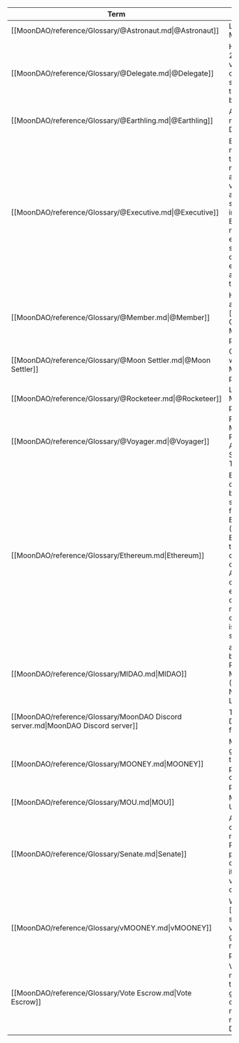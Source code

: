 | Term                                                                             | Definition                                                                                                                                                                                                                                                               | Related                                                                                                                        | AKA                       |
| -------------------------------------------------------------------------------- | ------------------------------------------------------------------------------------------------------------------------------------------------------------------------------------------------------------------------------------------------------------------------ | ------------------------------------------------------------------------------------------------------------------------------ | ------------------------- |
| [[MoonDAO/reference/Glossary/@Astronaut.md\|@Astronaut]]                         | Leader of MoonDAO.                                                                                                                                                                                                                                                       | [Roles](Roles.md)                                                                                                              | <ul></ul>                 |
| [[MoonDAO/reference/Glossary/@Delegate.md\|@Delegate]]                           | Holder of at least 250,000 vMOONEY, and can officially submit proposals to the Senate on behalf of anyone.                                                                                                                                                               | [Roles](Roles.md), [Governance Model](Governance%20Model.md)                                                                   | <ul></ul>                 |
| [[MoonDAO/reference/Glossary/@Earthling.md\|@Earthling]]                         | A verified member of our Discord.                                                                                                                                                                                                                                        | [Roles](Roles.md)                                                                                                              | <ul></ul>                 |
| [[MoonDAO/reference/Glossary/@Executive.md\|@Executive]]                         | Executive branch members serve the role of maintenance and and support of vital operations and handling of sensitive information. Executive members are employed and salaried at the discretion of elected astronauts to suit the DAO's needs.                           | [Roles](Roles.md)                                                                                                              | \-                        |
| [[MoonDAO/reference/Glossary/@Member.md\|@Member]]                               | Holder of any amount of [[vMOONEY]]. Can vote on MoonDAO proposals.                                                                                                                                                                                                      | [Roles](Roles.md), [Governance Model](Governance%20Model.md)                                                                   | <ul></ul>                 |
| [[MoonDAO/reference/Glossary/@Moon Settler.md\|@Moon Settler]]                   | Currently working within a MoonDAO project.                                                                                                                                                                                                                              | [Roles](Roles.md), [Projects](../../docs/Projects.md)                                                                          | <ul></ul>                 |
| [[MoonDAO/reference/Glossary/@Rocketeer.md\|@Rocketeer]]                         | Leader of a MoonDAO project.                                                                                                                                                                                                                                             | [Roles](Roles.md), [Projects](../../docs/Projects.md)                                                                          | <ul></ul>                 |
| [[MoonDAO/reference/Glossary/@Voyager.md\|@Voyager]]                             | Former Moonsettler, Rocketeer, Astronaut, Guild Steward, or Treasury Signer.                                                                                                                                                                                             | [Roles](Roles.md), [Projects](../../docs/Projects.md)                                                                          | \-                        |
| [[MoonDAO/reference/Glossary/Ethereum.md\|Ethereum]]                             | Ethereum is a decentralized blockchain with smart contract functionality. Ether (Abbreviation: ETH; sign: Ξ) is the native cryptocurrency of the platform. Among cryptocurrencies, ether is second only to bitcoin in market capitalization. It is open-source software. | [MOONEY](MOONEY.md)                                                                                                            | <ul><li>ETH</li></ul>     |
| [[MoonDAO/reference/Glossary/MIDAO.md\|MIDAO]]                                   | a legal entity based in the Republic of Marshall Islands (RMI) as a Nonprofit DAO LLC                                                                                                                                                                                    | [MoonDAO Legal Entity as a Marshall Island DAO LLC](MoonDAO%20Legal%20Entity%20as%20a%20Marshall%20Island%20DAO%20LLC.md)      | \-                        |
| [[MoonDAO/reference/Glossary/MoonDAO Discord server.md\|MoonDAO Discord server]] | The official Discord server for MoonDAO.                                                                                                                                                                                                                                 | [https://discord.gg/moondao](https://discord.gg/moondao)                                                                       | <ul></ul>                 |
| [[MoonDAO/reference/Glossary/MOONEY.md\|MOONEY]]                                 | MOONEY is a governance token for the purpose of claiming voting power.                                                                                                                                                                                                   | [Governance Model](Governance%20Model.md), [Governance Tokens](Governance%20Tokens.md), [vMOONEY](vMOONEY.md)                  | <ul><li>Mooney</li></ul>  |
| [[MoonDAO/reference/Glossary/MOU.md\|MOU]]                                       | Memorandum of Understanding                                                                                                                                                                                                                                              | [[MoonDAO/docs/Archive/B2B/Outbound SOP.md\|Outbound SOP]]                                                                     | <ul></ul>                 |
| [[MoonDAO/reference/Glossary/Senate.md\|Senate]]                                 | A group of contributors that review incoming Proposals and perform due-diligence before it goes up for vote for the rest of the DAO.                                                                                                                                     | [Governance Model](Governance%20Model.md), [@Astronaut](@Astronaut.md), [@Rocketeer](@Rocketeer.md), [@Delegate](@Delegate.md) | <ul></ul>                 |
| [[MoonDAO/reference/Glossary/vMOONEY.md\|vMOONEY]]                               | When [[MOONEY]] is staked, vMOONEY is granted to represent voting power.                                                                                                                                                                                                 | [Governance Tokens](Governance%20Tokens.md), [MOONEY](MOONEY.md)                                                               | <ul><li>vMooney</li></ul> |
| [[MoonDAO/reference/Glossary/Vote Escrow.md\|Vote Escrow]]                       | Vote escrow is a method to make the community governance and on-chain voting more secure and reliable among DAOs.                                                                                                                                                        | [Governance Tokens](Governance%20Tokens.md), [MOONEY](MOONEY.md), [vMOONEY](vMOONEY.md)                                        | \-                        |
